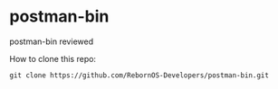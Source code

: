 # postman-bin
postman-bin reviewed

How to clone this repo:

```
git clone https://github.com/RebornOS-Developers/postman-bin.git
```

